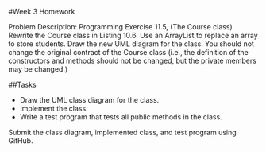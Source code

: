 #Week 3 Homework

Problem Description:
Programming Exercise 11.5, (The Course class) Rewrite the Course class in Listing 10.6. Use an ArrayList
to replace an array to store students. Draw the new UML diagram for the class.
You should not change the original contract of the Course class (i.e., the definition
of the constructors and methods should not be changed, but the private
members may be changed.) 

##Tasks
*	Draw the UML class diagram for the class.
*	Implement the class.
*	Write a test program that tests all public methods in the class.

Submit the class diagram, implemented class, and test program using GitHub.